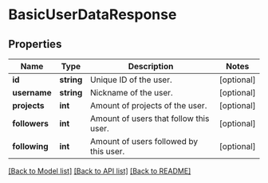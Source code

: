 # BasicUserDataResponse

## Properties
Name | Type | Description | Notes
------------ | ------------- | ------------- | -------------
**id** | **string** | Unique ID of the user. | [optional] 
**username** | **string** | Nickname of the user. | [optional] 
**projects** | **int** | Amount of projects of the user. | [optional] 
**followers** | **int** | Amount of users that follow this user. | [optional] 
**following** | **int** | Amount of users followed by this user. | [optional] 

[[Back to Model list]](../README.md#documentation-for-models) [[Back to API list]](../README.md#documentation-for-api-endpoints) [[Back to README]](../README.md)



